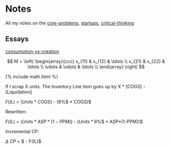 # Notes

All my notes on the [core-problems](core-problems.md), [startups](startups.md), [critical-thinking](critical-thinking.md)

## Essays

[consumption-vs-creation](consumption-vs-creation.md)


$$
M = \left( \begin{array}{ccc}
x_{11} & x_{12} & \ldots \\
x_{21} & x_{22} & \ldots \\
\vdots & \vdots & \ldots \\
\end{array} \right)
$$


{% include math.html %}


If I scrap X units. The Inventory Line item goes up by X * [COGS] - [Liquidation]

  

$F(IL)$ $=$ $(Units * COGS)$ - $(9$%$ * COGS)$

  

Rewritten:

  

$F(IL)$ $=$ $(Units * ASP*(1-PPM))$ - $(Units * 9$%$ * ASP*(1-PPM))$

  

Incremental CP:

$\Delta$ $CP$ $=$ $ - F(IL)$